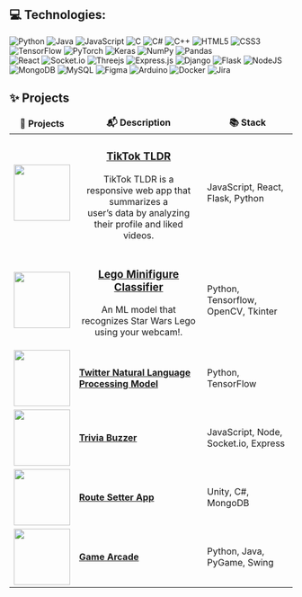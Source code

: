 ## 💻 Technologies:
![Python](https://img.shields.io/badge/python-3670A0?style=for-the-badge&logo=python&logoColor=ffdd54) ![Java](https://img.shields.io/badge/java-%23ED8B00.svg?style=for-the-badge&logo=java&logoColor=white) ![JavaScript](https://img.shields.io/badge/javascript-%23323330.svg?style=for-the-badge&logo=javascript&logoColor=%23F7DF1E) ![C](https://img.shields.io/badge/c-%2300599C.svg?style=for-the-badge&logo=c&logoColor=white) ![C#](https://img.shields.io/badge/c%23-%23239120.svg?style=for-the-badge&logo=c-sharp&logoColor=white) ![C++](https://img.shields.io/badge/c++-%2300599C.svg?style=for-the-badge&logo=c%2B%2B&logoColor=white) ![HTML5](https://img.shields.io/badge/html5-%23E34F26.svg?style=for-the-badge&logo=html5&logoColor=white) ![CSS3](https://img.shields.io/badge/css3-%231572B6.svg?style=for-the-badge&logo=css3&logoColor=white)   
![TensorFlow](https://img.shields.io/badge/TensorFlow-%23FF6F00.svg?style=for-the-badge&logo=TensorFlow&logoColor=white) ![PyTorch](https://img.shields.io/badge/PyTorch-%23EE4C2C.svg?style=for-the-badge&logo=PyTorch&logoColor=white)  ![Keras](https://img.shields.io/badge/Keras-%23D00000.svg?style=for-the-badge&logo=Keras&logoColor=white) ![NumPy](https://img.shields.io/badge/numpy-%23013243.svg?style=for-the-badge&logo=numpy&logoColor=white) 
![Pandas](https://img.shields.io/badge/pandas-%23150458.svg?style=for-the-badge&logo=pandas&logoColor=white)  
![React](https://img.shields.io/badge/react-%2320232a.svg?style=for-the-badge&logo=react&logoColor=%2361DAFB) ![Socket.io](https://img.shields.io/badge/Socket.io-black?style=for-the-badge&logo=socket.io&badgeColor=010101) ![Threejs](https://img.shields.io/badge/threejs-black?style=for-the-badge&logo=three.js&logoColor=white) ![Express.js](https://img.shields.io/badge/express.js-%23404d59.svg?style=for-the-badge&logo=express&logoColor=%2361DAFB) ![Django](https://img.shields.io/badge/django-%23092E20.svg?style=for-the-badge&logo=django&logoColor=white) ![Flask](https://img.shields.io/badge/flask-%23000.svg?style=for-the-badge&logo=flask&logoColor=white) ![NodeJS](https://img.shields.io/badge/node.js-6DA55F?style=for-the-badge&logo=node.js&logoColor=white)  
![MongoDB](https://img.shields.io/badge/MongoDB-%234ea94b.svg?style=for-the-badge&logo=mongodb&logoColor=white) ![MySQL](https://img.shields.io/badge/mysql-%2300f.svg?style=for-the-badge&logo=mysql&logoColor=white) ![Figma](https://img.shields.io/badge/figma-%23F24E1E.svg?style=for-the-badge&logo=figma&logoColor=white) ![Arduino](https://img.shields.io/badge/-Arduino-00979D?style=for-the-badge&logo=Arduino&logoColor=white) ![Docker](https://img.shields.io/badge/docker-%230db7ed.svg?style=for-the-badge&logo=docker&logoColor=white) ![Jira](https://img.shields.io/badge/jira-%230A0FFF.svg?style=for-the-badge&logo=jira&logoColor=white)


## ✨ Projects
<table>
  <thead align="center">
    <tr border: none;>
      <td><b>🎁 Projects</b></td>
      <td><b>📬 Description</b></td>
    <td><b>📚 Stack</b></td>
    </tr>
  </thead>
  <tbody>
    <tr>
      <td>
        <div style="display:flex;flex-direction:column">
        <a href="https://github.com/HenryZhang0/TikTokTLDR">
        <img src="https://camo.githubusercontent.com/1abe382eb559325d0ae5171c126996e01c2dce4260443ad186e8c24d81350b02/68747470733a2f2f692e696d6775722e636f6d2f3838477776737a2e706e67"  style="max-width: 400px;height:100px;"></img>
        </a>
  </div>
      </td>
      <td>
        <div align="center">     
          <h3 align="center">
            <a href="https://github.com/HenryZhang0/TikTokTLDR">
              TikTok TLDR
            </a>
          </h3>
          <p align="center">
            TikTok TLDR is a responsive web app that summarizes a  </br> user’s data by analyzing their profile and liked videos.
          </p>
        </div>
      </td>
      <td>
JavaScript, React, Flask, Python</td>
    </tr>
    <tr>
      <td>
        <a href="https://github.com/HenryZhang0/LegoClassification">
        <img src="https://i.imgur.com/spSjbgx.png" style="max-width: 400px;height:100px;"></img>
  </a>
      </td>
      <td>
        <div align="center">     
          <h3 align="center">
            <a href="https://github.com/HenryZhang0/LegoClassification">
              Lego Minifigure Classifier
            </a>
          </h3>
          <p align="center">
            An ML model that recognizes Star Wars Lego using your webcam!.
          </p>
        </div>
  </a>
</td>
      <td>
Python, Tensorflow, OpenCV, Tkinter</td>
    </tr>
    <tr>
      <td>
        <a href="https://github.com/HenryZhang0/NaturalLanguageProcessing">
        <img src="https://i.imgur.com/xBzUsaD.png" style="max-width: 400px;height:100px;"></img>
        </a>
      </td>
      <td>
  <a href="https://github.com/HenryZhang0/NaturalLanguageProcessing"><b>Twitter Natural Language Processing Model</b>
        </td>
      <td>
Python, TensorFlow</td>
    </tr>
    <tr>
      <td>
        <a href="https://github.com/HenryZhang0/trivia-buzzer">
        <img src="https://i.imgur.com/8rELtQT.png" style="max-width: 400px;height:100px;"></img>
        </a>
      </td>
      <td>
<a href="https://github.com/HenryZhang0/trivia-buzzer"><b>Trivia Buzzer</b></a>
      </td>
      <td>JavaScript, Node, Socket.io, Express</td>
    </tr>
    <tr>
      <td>
        <a href="https://github.com/HenryZhang0/route-setter-app">
          <img src="https://i.imgur.com/zwwy4kY.png"  style="max-width: 400px;height:100px;"></img>
        </a>
      </td>
      <td>
<a href="https://github.com/HenryZhang0/route-setter-app">
          <b>Route Setter App</b>
        </a>
        </td>
      <td>Unity, C#, MongoDB</td>
    </tr>
    <tr>
      <td>
      <a href="https://github.com/HenryZhang0/Henry-s-Game-Arcade">
      <img src="https://i.imgur.com/aTkMfB3.png" style="max-width: 400px;height:100px;"></img>
        </a>
      </td>
      <td>
<a href="https://github.com/HenryZhang0/Henry-s-Game-Arcade"><b>Game Arcade</b>
      </td>
      <td>Python, Java, PyGame, Swing</td>
    </tr>
  </tbody>
</table>
